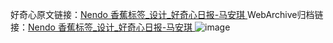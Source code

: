 好奇心原文链接：[Nendo 香蕉标签_设计_好奇心日报-马安琪 ](https://www.qdaily.com/articles/12171.html)
WebArchive归档链接：[Nendo 香蕉标签_设计_好奇心日报-马安琪 ](http://web.archive.org/web/20190623171950/https://www.qdaily.com/articles/12171.html)
![image](http://ww3.sinaimg.cn/large/007d5XDply1g3x02z7npgj30u03da7f2)